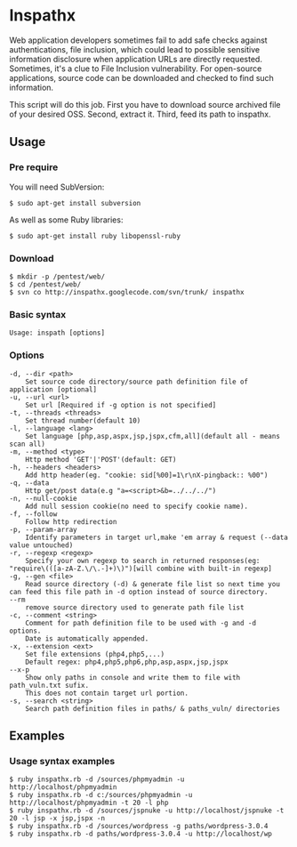 # Inspathx

Web application developers sometimes fail to add safe checks against authentications, file inclusion, which could lead to possible sensitive information disclosure when application URLs are directly requested. 
Sometimes, it's a clue to File Inclusion vulnerability. 
For open-source applications, source code can be downloaded and checked to find such information. 

This script will do this job.
First you have to download source archived file of your desired OSS.
Second, extract it.
Third, feed its path to inspathx.

## Usage

### Pre require

You will need SubVersion:
```
$ sudo apt-get install subversion
```
As well as some Ruby libraries:
```
$ sudo apt-get install ruby libopenssl-ruby
```

### Download

```
$ mkdir -p /pentest/web/
$ cd /pentest/web/
$ svn co http://inspathx.googlecode.com/svn/trunk/ inspathx
```

### Basic syntax

```
Usage: inspath [options]
```
### Options
```
-d, --dir <path>
    Set source code directory/source path definition file of application [optional]
-u, --url <url>
    Set url [Required if -g option is not specified]
-t, --threads <threads>
    Set thread number(default 10)
-l, --language <lang>
    Set language [php,asp,aspx,jsp,jspx,cfm,all](default all - means scan all)
-m, --method <type>
    Http method 'GET'|'POST'(default: GET)
-h, --headers <headers>
    Add http header(eg. "cookie: sid[%00]=1\r\nX-pingback:: %00")
-q, --data
    Http get/post data(e.g "a=<script>&b=../../../")
-n, --null-cookie
    Add null session cookie(no need to specify cookie name).
-f, --follow
    Follow http redirection
-p, --param-array
    Identify parameters in target url,make 'em array & request (--data value untouched)
-r, --regexp <regexp>
    Specify your own regexp to search in returned responses(eg: "require\(([a-zA-Z.\/\.-]+)\)")[will combine with built-in regexp]
-g, --gen <file>
    Read source directory (-d) & generate file list so next time you can feed this file path in -d option instead of source directory.
--rm
    remove source directory used to generate path file list
-c, --comment <string>
    Comment for path definition file to be used with -g and -d options.
    Date is automatically appended.
-x, --extension <ext>
    Set file extensions (php4,php5,...)
    Default regex: php4,php5,php6,php,asp,aspx,jsp,jspx
--x-p
    Show only paths in console and write them to file with path_vuln.txt sufix.
    This does not contain target url portion.
-s, --search <string>
    Search path definition files in paths/ & paths_vuln/ directories
```

## Examples

### Usage syntax examples

```
$ ruby inspathx.rb -d /sources/phpmyadmin -u http://localhost/phpmyadmin
$ ruby inspathx.rb -d c:/sources/phpmyadmin -u http://localhost/phpmyadmin -t 20 -l php
$ ruby inspathx.rb -d /sources/jspnuke -u http://localhost/jspnuke -t 20 -l jsp -x jsp,jspx -n
$ ruby inspathx.rb -d /sources/wordpress -g paths/wordpress-3.0.4
$ ruby inspathx.rb -d paths/wordpress-3.0.4 -u http://localhost/wp
```